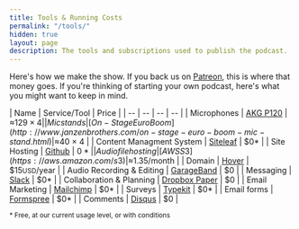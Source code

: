 ```yaml
---
title: Tools & Running Costs
permalink: "/tools/"
hidden: true
layout: page
description: The tools and subscriptions used to publish the podcast.
---
```


Here's how we make the show. If you back us on [Patreon](https://patreon.com/whatevertown), this is where that money goes. If you're thinking of starting your own podcast, here's what you might want to keep in mind.

| Name | Service/Tool | Price |
| -- | -- | -- | -- |
| Microphones | [AKG P120](http://www.janzenbrothers.com/akg-p120-project-studio-condenser-microphone.html)  | ≈$129 × 4 |
| Mic stands | [On-Stage Euro Boom](http://www.janzenbrothers.com/on-stage-euro-boom-mic-stand.html) | ≈$40 × 4 |
| Content Managment System | [Siteleaf](https://siteleaf.com) | $0* |
| Site Hosting | [Github](https://github.com) | $0* |
| Audio file hosting | [AWS S3](https://aws.amazon.com/s3) | ≈$1.35/month |
| Domain | [Hover](https://hover.com/pFKHjihm) | $15<small>USD</small>/year |
| Audio Recording & Editing | [GarageBand](https://www.apple.com/ca/mac/garageband/) | $0 |
| Messaging | [Slack](https://slack.com) | $0* |
| Collaboration & Planning | [Dropbox Paper](https://paper.dropbox.com) | $0 |
| Email Marketing | [Mailchimp](http://eepurl.com/dNrhWQ) | $0* |
| Surveys | [Typekit](https://typekit.com) | $0* |
| Email forms | [Formspree](https://formspree.io) | $0* |
| Comments | [Disqus](https://disqus.com) | $0 |

<small>* Free, at our current usage level, or with conditions</small>
